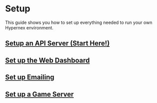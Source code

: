 # Setup

This guide shows you how to set up everything needed to run your own Hypernex environment.

## [Setup an API Server (Start Here!)](./setupapi.md)

## [Set up the Web Dashboard](./setupweb.md)

## [Set up Emailing](./email/index.md)

## [Set up a Game Server](./setupgs.md)